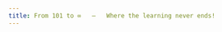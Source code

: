 ```yaml
---
title: From 101 to ∞   —   Where the learning never ends!
---
```


[//]: # ($101 \xrightarrow{\hspace80em} \infty$)
